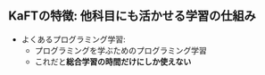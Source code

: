 ## KaFTの特徴: 他科目にも活かせる学習の仕組み

* よくあるプログラミング学習:
  * プログラミングを学ぶためのプログラミング学習
  * これだと**総合学習の時間だけにしか使えない**